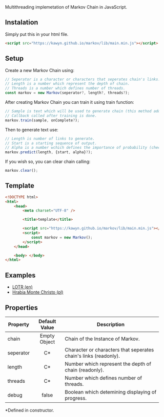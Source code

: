 Multithreading implemetation of Markov Chain in JavaScript.

## Instalation

Simply put this in your html file.

```html
<script src="https://kawyn.github.io/markov/lib/main.min.js"></script>
```

## Setup

Create a new Markov Chain using:

```js
// Seperator is a character or characters that seperates chain's links.
// Length is a number which represent the depth of chain.
// Threads is a number which defines number of threads.
const markov = new Markov(seperator?, length?, threads?);
```

After creating Markov Chain you can train it using train function:

```js
// Sample is text which will be used to generate chain (this method adds links to existing chain).
// Callback called after training is done.
markov.train(sample, onComplete?);
```

Then to generate text use:

```js
// Length is number of links to generate.
// Start is a starting sequence of output.
// Alpha is a number wchich defines the importance of probability (check how markov chains works).
markov.predict(length, {start, alpha}?);
```

If you wish so, you can clear chain calling:
```js
markov.clear();
```

## Template

```html
<!DOCTYPE html>
<html>
    <head>
        <meta charset="UTF-8" />

        <title>template</title>

        <script src="https://kawyn.github.io/markov/lib/main.min.js"></script>
        <script>
            const markov = new Markov();
        </script>
    </head>

    <body> </body>
</html>
```

## Examples

-   [LOTR (en)](https://kawyn.github.io/markov/docs/examples/the_lord_of_the_rings.html)
-   [Hrabia Monte Christo (pl)](https://kawyn.github.io/markov/docs/examples/hrabia_monte_christo.html)

## Properties
| Property | Default Value | Description | 
| --- | :---: | --- |
| chain | Empty Object | Chain of the Instance of Markov. |
| seperator | C* | Character or characters that seperates chain's links (readonly). |
| length | C* | Number which represent the depth of chain (readonly). |
| threads | C* | Number which defines number of threads. |
| debug | false | Boolean which detemining displaying of progress. |

\*Defined in constructor.
